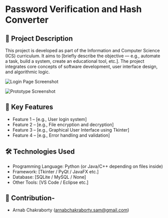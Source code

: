 # Password Verification and Hash Converter

## 📌 Project Description

This project is developed as part of the Information and Computer Science (ICS) curriculum. It aims to [briefly describe the objective — e.g., automate a task, build a system, create an educational tool, etc.]. The project integrates core concepts of software development, user interface design, and algorithmic logic.

![Login Page Screenshot]("[.\static\LoginPage.png](https://github.com/Arnab-cell/Password-Verification-Hash-Converter/blob/main/static/LoginPage.png)")

![Prototype Screenshot](".\static\Prototype.png")


## 🎯 Key Features

- Feature 1 – [e.g., User login system]
- Feature 2 – [e.g., File encryption and decryption]
- Feature 3 – [e.g., Graphical User Interface using Tkinter]
- Feature 4 – [e.g., Error handling and validation]

## 🛠️ Technologies Used

- Programming Language: Python (or Java/C++ depending on files inside)
- Framework: [Tkinter / PyQt / JavaFX etc.]
- Database: [SQLite / MySQL / None]
- Other Tools: [VS Code / Eclipse etc.]

## 👥 Contribution-
- Arnab Chakraborty (arnabchakraborty.sam@gmail.com)
